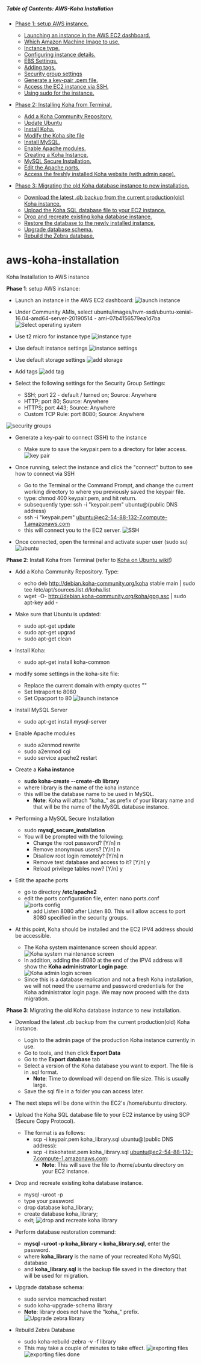 ##### Table of Contents: AWS-Koha Installation  
* [Phase 1: setup AWS instance.](#phase1)
	* [Launching an instance in the AWS EC2 dashboard.](#launchinstance)
	* [Which Amazon Machine Image to use.](#ubuntu)
	* [Inctance type.](#instancetype)
	* [Configuring instance details.](#instanceSettings)
	* [EBS Settings.](#ebsSettings)
	* [Adding tags.](#addTags)
	* [Security group settings](#securityGroups)
	* [Generate a key-pair .pem file.](#keyPair)
	* [Access the EC2 instance via SSH.](#secureShell)
	* [Using sudo for the instance.](#sudo)

* [Phase 2: Installing Koha from Terminal.](#phase2)
	* [Add a Koha Community Repository.](#kohaCommunity)
	* [Update Ubuntu](#updateUbuntu)
	* [Install Koha.](kohaInstall)
	* [Modify the Koha site file](#kohaSiteFile)
	* [Install MySQL.](#installMySQL)
	* [Enable Apache modules.](#enableApache)
	* [Creating a Koha Instance.](#kohaInstance)
	* [MySQL Secure Installation.](#mySQLSecureInstall)
	* [Edit the Apache ports.](#editApachePorts)
	* [Access the freshly installed Koha website (with admin page).](#accessIPV4)
	
* [Phase 3: Migrating the old Koha database instance to new installation.](#phase3)
	* [Download the latest .db backup from the current production(old) Koha instance.](#downloadDB)
	* [Upload the Koha SQL database file to your EC2 instance.](#scpTheFile)
	* [Drop and recreate existing koha database instance.](#dropRecreate)
	* [Restore the database to the newly installed instance.](#restoreDatabase)
	* [Upgrade database schema.](#upgradeDatabaseSchema)
	* [Rebuild the Zebra database.](#rebuildZebra)


# aws-koha-installation

Koha Installation to AWS instance

<a name="phase1"/>**Phase 1**: setup AWS instance:

* <a name="launchinstance"/>Launch an instance in the AWS EC2 dashboard:
![launch instance](../assets/001_create_instance.png)

* <a name="ubuntu"/>Under Community AMIs, select ubuntu/images/hvm-ssd/ubuntu-xenial-16.04-amd64-server-20190514 - ami-07b4156579ea1d7ba
![Select operating system](../assets/003_ubuntu_1604.png "Ubuntu 16.04")

* <a name="instancetype"/>Use t2 micro for instance type
![instance type](../assets/004_t2_micro.png "Select the instance type")

* <a name="instanceSettings"/>Use default instance settings
![instance settings](../assets/005_configure_instance_settings.png "Configure the instance settings")

* <a name="ebsSettings"/>Use default storage settings
![add storage](../assets/006_add_storage.png "add storage")

* <a name="addTags"/>Add tags
![add tag](../assets/007_add_tag.png "add tag")

* <a name="securityGroups"/>Select the following settings for the Security Group Settings:

  * SSH; port 22 - default / turned on; Source: Anywhere
  * HTTP; port 80; Source: Anywhere
  * HTTPS; port 443; Source: Anywhere
  * Custom TCP Rule: port 8080; Source: Anywhere

![security groups](../assets/008_security_groups.png "add the security groups")

* <a name="keyPair"/>Generate a key-pair to connect (SSH) to the instance
	* Make sure to save the keypair.pem to a directory for later access.
	![key pair](../assets/009_key_pair.png "key pair")
	

* <a name="secureShell"/>Once running, select the instance and click the "connect" button to see how to connect via SSH

	* Go to the Terminal or the Command Prompt, and change the current working directory to where you previously saved the keypair file.
	* type: chmod 400 keypair.pem, and hit return.
	* subsequently type: ssh -i "keypair.pem" ubuntu@(public DNS address)
	* ssh -i "keypair.pem" ubuntu@ec2-54-88-132-7.compute-1.amazonaws.com
	* this will connect you to the EC2 server.
![SSH](../assets/010_connect_to_instance.png "SSH to instance")

* <a name="sudo"/>Once connected, open the terminal and activate super user (sudo su)
![ubuntu](../assets/011_connect_to_ubuntu.png "Ubuntu")

<a name="phase2"/>**Phase 2**: Install Koha from Terminal (refer to [Koha on Ubuntu wiki!](https://wiki.koha-community.org/wiki/Koha_on_ubuntu_-_packages#Pre-Installation_Setup))

* <a name="kohaCommunity"/>Add a Koha Community Repository. Type:
	* echo deb http://debian.koha-community.org/koha stable main | sudo tee /etc/apt/sources.list.d/koha.list
	* wget -O- http://debian.koha-community.org/koha/gpg.asc | sudo apt-key add -

* <a name="updateUbuntu"/>Make sure that Ubuntu is updated:
	* sudo apt-get update
	* sudo apt-get upgrad
	* sudo apt-get clean

* <a name="kohaInstall"/>Install Koha:
	* sudo apt-get install koha-common

* <a name="kohaSiteFile"/>modify some settings in the koha-site file:
	* Replace the current domain with empty quotes ""
	* Set Intraport to 8080
	* Set Opacport to 80
	![launch instance](../assets/012_modify_koha_sites.png)

* <a name="installMySQL"/>Install MySQL Server
	* sudo apt-get install mysql-server

* <a name="enableApache"/>Enable Apache modules
	* sudo a2enmod rewrite 
	* sudo a2enmod cgi 
	* sudo service apache2 restart

* <a name="kohaInstance"/>Create a **Koha instance**
	* **sudo koha-create --create-db library**
	* where library is the name of the koha instance
	* this will be the database name to be used in MySQL.
		* **Note**: Koha will attach "koha_" as prefix of your library name and that will be the name of the MySQL database instance.

* <a name="mySQLSecureInstall"/>Performing a MySQL Secure Installation
	* sudo **mysql_secure_installation**
	* You will be prompted with the following:
		* Change the root password? [Y/n] n
		* Remove anonymous users? [Y/n] n
		* Disallow root login remotely? [Y/n] n
		* Remove test database and access to it? [Y/n] y
		* Reload privilege tables now? [Y/n] y

* <a name="editApachePorts"/>Edit the apache ports
	* go to directory **/etc/apache2**
	* edit the ports configuration file, enter: nano ports.conf
		![ports config](../assets/013_ports_config.png "ports config 8080")
		*  add Listen 8080 after Listen 80. This will allow access to port 8080 specified in the security groups.

* <a name="accessIPV4"/>At this point, Koha should be installed and the EC2 IPV4 address should be accessible.
	* The Koha system maintenance screen should appear.
	![Koha system maintenance screen](../assets/014_system_maintenance.png)
	* In addition, adding the :8080 at the end of the IPV4 address will show the **Koha administrator Login page**.
	![Koha admin login screen](../assets/015_koha_admin_login.png)
	* Since this is a database replication and not a fresh Koha installation, we will not need the username and password credentials for the Koha administrator login page. We may now proceed with the data migration.

<a name="phase3"/>**Phase 3**: Migrating the old Koha database instance to new installation.

* <a name="downloadDB"/>Download the latest .db backup from the current production(old) Koha instance.
	* Login to the admin page of the production Koha instance currently in use.
	* Go to tools, and then click **Export Data**
	* Go to the **Export database** tab
	* Select a version of the Koha database you want to export. The file is in .sql format.
		* **Note**: Time to download will depend on file size. This is usually large.
	* Save the sql file in a folder you can access later.

* The next steps will be done within the EC2's /home/ubuntu directory.

* <a name="scpTheFile"/>Upload the Koha SQL database file to your EC2 instance by using SCP (Secure Copy Protocol).
	* The format is as follows:
		* scp -i keypair.pem koha_library.sql ubuntu@(public DNS address):
		* scp -i itskohatest.pem koha_library.sql ubuntu@ec2-54-88-132-7.compute-1.amazonaws.com:
			* **Note**: This will save the file to /home/ubuntu directory on your EC2 instance.

* <a name="dropRecreate"/>Drop and recreate existing koha database instance.
	* mysql -uroot -p
	* type your password
	* drop database koha_library;
	* create database koha_library;
	* exit;
	![drop and recreate koha library](../assets/019_drop_recreate_koha_library.png)
	

* <a name="restoreDatabase"/>Perform database restoration command:
	* **mysql -uroot -p koha_library < koha_library.sql**, enter the password.
	* where **koha_library** is the name of your recreated Koha MySQL database
	* and **koha_library.sql** is the backup file saved in the directory that will be used for migration.

* <a name="upgradeDatabaseSchema"/>Upgrade database schema:
	* sudo service memcached restart
	* sudo koha-upgrade-schema library
	* **Note**: library does not have the "koha_" prefix.
	![Upgrade zebra library](../assets/016_upgrade_zebra_library.png)

* <a name="rebuildZebra"/>Rebuild Zebra Database
	* sudo koha-rebuild-zebra -v -f library
	* This may take a couple of minutes to take effect.
	![exporting files](../assets/017_exporting_database_files.png)
	![exporting files done](../assets/018_exporting_database_done.png)
